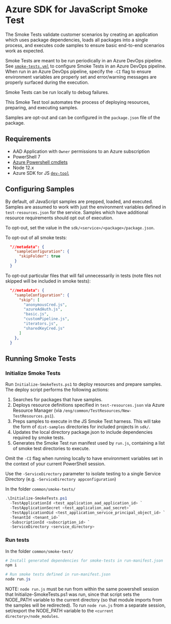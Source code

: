 # Azure SDK for JavaScript Smoke Test

The Smoke Tests validate customer scenarios by creating an application which
uses package dependencies, loads all packages into a single process, and
executes code samples to ensure basic end-to-end scenarios work as expected.

Smoke Tests are meant to be run periodically in an Azure DevOps pipeline. See
[`smoke-tests.yml`](https://github.com/Azure/azure-sdk-for-js/blob/main/common/smoke-test/smoke-tests.yml) to configure Smoke Tests in an Azure
DevOps pipeline. When run in an Azure DevOps pipeline, specify the `-CI` flag to
ensure environment variables are properly set and error/warning messages are
properly surfaced during the execution.

Smoke Tests can be run locally to debug failures.

This Smoke Test tool automates the process of deploying resources, preparing,
and executing samples.

Samples are opt-out and can be configured in the `package.json` file of the
package.

## Requirements

- AAD Application with `Owner` permissions to an Azure subscription
- PowerShell 7
- [Azure Powershell cmdlets](https://learn.microsoft.com/powershell/azure/install-az-ps?view=azps-4.7.0)
- Node 12.x
- Azure SDK for JS [`dev-tool`](https://github.com/Azure/azure-sdk-for-js/blob/main/common/tools/dev-tool)

## Configuring Samples

By default, _all_ JavaScript samples are prepped, loaded, and executed. Samples
are assumed to work with just the environment variables defined in
`test-resources.json` for the service. Samples which have additional resource
requirements should opt out of execution.

To opt-out, set the value in the `sdk/<service>/<package>/package.json`.

To opt-out of all smoke tests:

```json
  "//metadata": {
    "sampleConfiguration": {
      "skipFolder": true
    }
  }
```

To opt-out particular files that will fail unnecessarily in tests (note files
not skipped will be included in smoke tests):

```json
  "//metadata": {
    "sampleConfiguration": {
      "skip": [
        "anonymousCred.js",
        "azureAdAuth.js",
        "basic.js",
        "customPipeline.js",
        "iterators.js",
        "sharedKeyCred.js"
      ]
    },
  }
```

## Running Smoke Tests

### Initialize Smoke Tests

Run `Initialize-SmokeTests.ps1` to deploy resources and prepare samples. The
deploy script performs the following actions:

1. Searches for packages that have samples.
1. Deploys resource definitions specified in `test-resources.json` via Azure Resource Manager (via `/eng/common/TestResources/New-TestResources.ps1`).
1. Preps samples to execute in the JS Smoke Test harness. This will take the form of `dist-samples` directories for included projects in `sdk/`.
1. Updates the local directory package.json to include dependencies required by smoke tests.
1. Generates the Smoke Test run manifest used by `run.js`, containing a list of smoke test directories to execute.

Omit the `-CI` flag when running locally to have environment variables set in
the context of your current PowerShell session.

Use the `-ServiceDirectory` parameter to isolate testing to a single Service
Directory (e.g. `-ServiceDirectory appconfiguration`)

In the folder `common/smoke-tests/`

```powershell
.\Initialize-SmokeTests.ps1
  -TestApplicationId <test_application_aad_application_id> `
  -TestApplicationSecret <test_application_aad_secret>`
  -TestApplicationOid <test_application_service_principal_object_id> `
  -TenantId <tenant_id>`
  -SubscriptionId <subscription_id> `
  -ServiceDirectory <service_directory>
```

### Run tests

In the folder `common/smoke-test/`

```powershell
# Install generated dependencies for smoke-tests in run-manifest.json
npm i

# Run smoke tests defined in run-manifest.json
node run.js
```

NOTE: `node run.js` must be run from within the same powershell session that Initialize-SmokeTests.ps1 was run,
since that script sets the NODE_PATH variable to the current directory (so that module imports from the samples will be redirected).
To run `node run.js` from a separate session, set/export the NODE_PATH variable to the `<current directory>/node_modules`.
